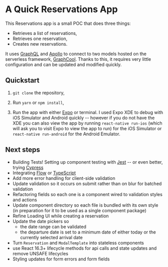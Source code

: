 # A Quick Reservations App

This Reservations app is a small POC that does three things:
- Retrieves a list of reservations,
- Retrieves one reservation,
- Creates new reservations.

It uses [GraphQL](https://graphql.org/) and [Apollo](https://www.apollographql.com/) to connect to two models hosted on the serverless framework, [GraphCool](https://www.graph.cool/). Thanks to this, it requires very little configuration and can be updated and modified quickly.

## Quickstart
1. `git clone` the repository,

2. Run `yarn` or `npm install`, 

3. Run the app with either [Expo](https://expo.io/) or terminal. I used Expo XDE to debug with iOS Simulator and Android quickly -- however if you do not have the XDE you can also view the app by running `react-native run-ios` (which will ask you to visit Expo to view the app to run) for the iOS Simulator or `react-native run-android` for the Android Emulator. 

## Next steps
* Building Tests! Setting up component testing with [Jest](https://jestjs.io/) -- or even better, trying [Cypress](https://www.cypress.io/)
* Integrating [Flow](https://flow.org/) or [TypeScript](https://www.typescriptlang.org/)
* Add more error handling for client-side validation
* Update validation so it occurs on submit rather than on blur for batched validation
* Refactoring fields so each one is a component wired to validation styles and actions
* Update component directory so each file is bundled with its own style (in preparation for it to be used as a single component package)
* Refine Loading UI while creating a reservation
* Update the date pickers so 
  * the date range can be validated
  * the departure date is set to a minimum date of either today or the currently selected arrival date
* Turn `Reservation` and `ModalTemplate` into stateless components
* use React 16.3+ lifecycle methods for api calls and state updates and remove UNSAFE lifecycles
* Styling updates for form errors and form fields
